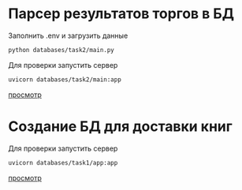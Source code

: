 # Парсер результатов торгов в БД

Заполнить .env и загрузить данные
```bash
python databases/task2/main.py
```

Для проверки запустить сервер
```bash
uvicorn databases/task2/main:app 
```
[просмотр](http://127.0.0.1:8000/docs#/)


# Создание БД для доставки книг

Для проверки запустить сервер
```bash
uvicorn databases/task1/app:app 
```
[просмотр](http://127.0.0.1:8000/docs#/)